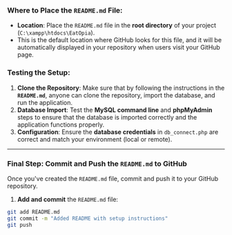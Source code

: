 
### **Where to Place the `README.md` File**:
- **Location**: Place the `README.md` file in the **root directory** of your project (`C:\xampp\htdocs\EatOpia`).
- This is the default location where GitHub looks for this file, and it will be automatically displayed in your repository when users visit your GitHub page.

### **Testing the Setup**:
1. **Clone the Repository**: Make sure that by following the instructions in the **`README.md`**, anyone can clone the repository, import the database, and run the application.
2. **Database Import**: Test the **MySQL command line** and **phpMyAdmin** steps to ensure that the database is imported correctly and the application functions properly.
3. **Configuration**: Ensure the **database credentials** in `db_connect.php` are correct and match your environment (local or remote).

---

### **Final Step**: Commit and Push the `README.md` to GitHub

Once you've created the `README.md` file, commit and push it to your GitHub repository.

1. **Add and commit** the `README.md` file:

```bash
git add README.md
git commit -m "Added README with setup instructions"
git push
